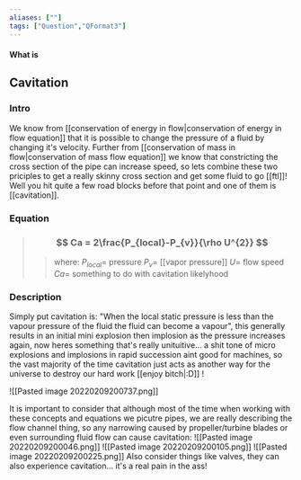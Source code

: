 ```yaml
---
aliases: [""]
tags: ["Question","QFormat3"]
---
```


#### What is
## Cavitation
### Intro
We know from [[conservation of energy in flow|conservation of energy in flow equation]] that it is possible to change the pressure of a fluid by changing it's velocity. Further from [[conservation of mass in flow|conservation of mass flow equation]] we know that constricting the cross section of the pipe can increase speed, so lets combine these two priciples to get a really skinny cross section and get some fluid to go [[ftl]]! Well you hit quite a few road blocks before that point and one of them is [[cavitation]].

### Equation

> ### $$ Ca = 2\frac{P_{local}-P_{v}}{\rho U^{2}} $$ 
>> where:
>> $P_{local}=$ pressure
>> $P_{v}=$ [[vapor pressure]]
>> $U=$ flow speed
>> $Ca=$ something to do with cavitation likelyhood

### Description
Simply put cavitation is: "When the local static pressure is less than the vapour pressure of the fluid the fluid can become a vapour", this generally results in an initial mini explosion then implosion as the pressure increases again, now heres something that's really unituitive... a shit tone of micro explosions and implosions in rapid succession aint good for machines, so the vast majority of the time cavitation just acts as another way for the universe to destroy our hard work [[enjoy bitch|:D]] ! 

![[Pasted image 20220209200737.png]]

It is important to consider that although most of the time when working with these concepts and equations we picutre pipes, we are really describing the flow channel thing, so any narrowing caused by propeller/turbine blades or even surrounding fluid flow can cause cavitation:
![[Pasted image 20220209200046.png]]
![[Pasted image 20220209200105.png]]
![[Pasted image 20220209200225.png]]
Also consider things like valves, they can also experience cavitation... it's a real pain in the ass!
